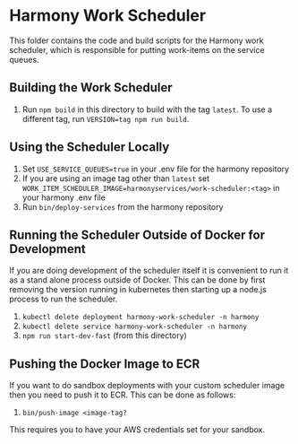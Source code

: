 # Harmony Work Scheduler

This folder contains the code and build scripts for the Harmony work scheduler,
which is responsible for putting work-items on the service queues.

## Building the Work Scheduler

1. Run `npm build` in this directory to build with the tag `latest`. To use a different tag,
   run `VERSION=tag npm run build`.

## Using the Scheduler Locally

1. Set `USE_SERVICE_QUEUES=true` in your .env file for the harmony repository
2. If you are using an image tag other than `latest` set `WORK_ITEM_SCHEDULER_IMAGE=harmonyservices/work-scheduler:<tag>` in your harmony .env file
3. Run `bin/deploy-services` from the harmony repository

## Running the Scheduler Outside of Docker for Development

If you are doing development of the scheduler itself it is convenient to run it as a stand
alone process outside of Docker. This can be done by first removing the version running in
kubernetes then starting up a node.js process to run the scheduler.
1. `kubectl delete deployment harmony-work-scheduler -n harmony`
2. `kubectl delete service harmony-work-scheduler -n harmony`
3. `npm run start-dev-fast` (from this directory)

## Pushing the Docker Image to ECR

If you want to do sandbox deployments with your custom scheduler image then you need to
push it to ECR. This can be done as follows:

1. `bin/push-image <image-tag?`

This requires you to have your AWS credentials set for your sandbox.